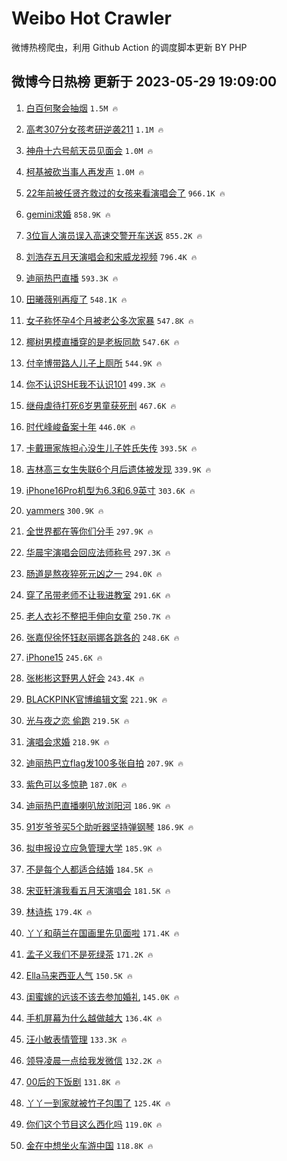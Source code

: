 # Weibo Hot Crawler 



微博热榜爬虫，利用 Github Action 的调度脚本更新 BY PHP 


## 微博今日热榜 更新于 2023-05-29 19:09:00 
1. [白百何聚会抽烟](https://s.weibo.com/weibo?q=%23%E7%99%BD%E7%99%BE%E4%BD%95%E8%81%9A%E4%BC%9A%E6%8A%BD%E7%83%9F%23&t=31&band_rank=1&Refer=top) `1.5M 🔥` 

1. [高考307分女孩考研逆袭211](https://s.weibo.com/weibo?q=%23%E9%AB%98%E8%80%83307%E5%88%86%E5%A5%B3%E5%AD%A9%E8%80%83%E7%A0%94%E9%80%86%E8%A2%AD211%23&t=31&band_rank=2&Refer=top) `1.1M 🔥` 

1. [神舟十六号航天员见面会](https://s.weibo.com/weibo?q=%23%E7%A5%9E%E8%88%9F%E5%8D%81%E5%85%AD%E5%8F%B7%E8%88%AA%E5%A4%A9%E5%91%98%E8%A7%81%E9%9D%A2%E4%BC%9A%23&t=31&band_rank=3&Refer=top) `1.0M 🔥` 

1. [柯基被砍当事人再发声](https://s.weibo.com/weibo?q=%23%E6%9F%AF%E5%9F%BA%E8%A2%AB%E7%A0%8D%E5%BD%93%E4%BA%8B%E4%BA%BA%E5%86%8D%E5%8F%91%E5%A3%B0%23&t=31&band_rank=4&Refer=top) `1.0M 🔥` 

1. [22年前被任贤齐救过的女孩来看演唱会了](https://s.weibo.com/weibo?q=%2322%E5%B9%B4%E5%89%8D%E8%A2%AB%E4%BB%BB%E8%B4%A4%E9%BD%90%E6%95%91%E8%BF%87%E7%9A%84%E5%A5%B3%E5%AD%A9%E6%9D%A5%E7%9C%8B%E6%BC%94%E5%94%B1%E4%BC%9A%E4%BA%86%23&t=31&band_rank=5&Refer=top) `966.1K 🔥` 

1. [gemini求婚](https://s.weibo.com/weibo?q=%23gemini%E6%B1%82%E5%A9%9A%23&t=31&band_rank=6&Refer=top) `858.9K 🔥` 

1. [3位盲人演员误入高速交警开车送返](https://s.weibo.com/weibo?q=%233%E4%BD%8D%E7%9B%B2%E4%BA%BA%E6%BC%94%E5%91%98%E8%AF%AF%E5%85%A5%E9%AB%98%E9%80%9F%E4%BA%A4%E8%AD%A6%E5%BC%80%E8%BD%A6%E9%80%81%E8%BF%94%23&t=31&band_rank=7&Refer=top) `855.2K 🔥` 

1. [刘浩存五月天演唱会和宋威龙视频](https://s.weibo.com/weibo?q=%23%E5%88%98%E6%B5%A9%E5%AD%98%E4%BA%94%E6%9C%88%E5%A4%A9%E6%BC%94%E5%94%B1%E4%BC%9A%E5%92%8C%E5%AE%8B%E5%A8%81%E9%BE%99%E8%A7%86%E9%A2%91%23&t=31&band_rank=8&Refer=top) `796.4K 🔥` 

1. [迪丽热巴直播](https://s.weibo.com/weibo?q=%E8%BF%AA%E4%B8%BD%E7%83%AD%E5%B7%B4%E7%9B%B4%E6%92%AD&t=31&band_rank=9&Refer=top) `593.3K 🔥` 

1. [田曦薇别再瘦了](https://s.weibo.com/weibo?q=%23%E7%94%B0%E6%9B%A6%E8%96%87%E5%88%AB%E5%86%8D%E7%98%A6%E4%BA%86%23&t=31&band_rank=10&Refer=top) `548.1K 🔥` 

1. [女子称怀孕4个月被老公多次家暴](https://s.weibo.com/weibo?q=%23%E5%A5%B3%E5%AD%90%E7%A7%B0%E6%80%80%E5%AD%954%E4%B8%AA%E6%9C%88%E8%A2%AB%E8%80%81%E5%85%AC%E5%A4%9A%E6%AC%A1%E5%AE%B6%E6%9A%B4%23&t=31&band_rank=11&Refer=top) `547.8K 🔥` 

1. [椰树男模直播穿的是老板同款](https://s.weibo.com/weibo?q=%E6%A4%B0%E6%A0%91%E7%94%B7%E6%A8%A1%E7%9B%B4%E6%92%AD%E7%A9%BF%E7%9A%84%E6%98%AF%E8%80%81%E6%9D%BF%E5%90%8C%E6%AC%BE&t=31&band_rank=12&Refer=top) `547.6K 🔥` 

1. [付辛博带路人儿子上厕所](https://s.weibo.com/weibo?q=%23%E4%BB%98%E8%BE%9B%E5%8D%9A%E5%B8%A6%E8%B7%AF%E4%BA%BA%E5%84%BF%E5%AD%90%E4%B8%8A%E5%8E%95%E6%89%80%23&t=31&band_rank=13&Refer=top) `544.9K 🔥` 

1. [你不认识SHE我不认识101](https://s.weibo.com/weibo?q=%23%E4%BD%A0%E4%B8%8D%E8%AE%A4%E8%AF%86SHE%E6%88%91%E4%B8%8D%E8%AE%A4%E8%AF%86101%23&t=31&band_rank=14&Refer=top) `499.3K 🔥` 

1. [继母虐待打死6岁男童获死刑](https://s.weibo.com/weibo?q=%23%E7%BB%A7%E6%AF%8D%E8%99%90%E5%BE%85%E6%89%93%E6%AD%BB6%E5%B2%81%E7%94%B7%E7%AB%A5%E8%8E%B7%E6%AD%BB%E5%88%91%23&t=31&band_rank=15&Refer=top) `467.6K 🔥` 

1. [时代峰峻备案十年](https://s.weibo.com/weibo?q=%23%E6%97%B6%E4%BB%A3%E5%B3%B0%E5%B3%BB%E5%A4%87%E6%A1%88%E5%8D%81%E5%B9%B4%23&t=31&band_rank=16&Refer=top) `446.0K 🔥` 

1. [卡戴珊家族担心没生儿子姓氏失传](https://s.weibo.com/weibo?q=%23%E5%8D%A1%E6%88%B4%E7%8F%8A%E5%AE%B6%E6%97%8F%E6%8B%85%E5%BF%83%E6%B2%A1%E7%94%9F%E5%84%BF%E5%AD%90%E5%A7%93%E6%B0%8F%E5%A4%B1%E4%BC%A0%23&t=31&band_rank=17&Refer=top) `393.5K 🔥` 

1. [吉林高三女生失联6个月后遗体被发现](https://s.weibo.com/weibo?q=%23%E5%90%89%E6%9E%97%E9%AB%98%E4%B8%89%E5%A5%B3%E7%94%9F%E5%A4%B1%E8%81%946%E4%B8%AA%E6%9C%88%E5%90%8E%E9%81%97%E4%BD%93%E8%A2%AB%E5%8F%91%E7%8E%B0%23&t=31&band_rank=18&Refer=top) `339.9K 🔥` 

1. [iPhone16Pro机型为6.3和6.9英寸](https://s.weibo.com/weibo?q=%23iPhone16Pro%E6%9C%BA%E5%9E%8B%E4%B8%BA6.3%E5%92%8C6.9%E8%8B%B1%E5%AF%B8%23&t=31&band_rank=19&Refer=top) `303.6K 🔥` 

1. [yammers](https://s.weibo.com/weibo?q=yammers&t=31&band_rank=20&Refer=top) `300.9K 🔥` 

1. [全世界都在等你们分手](https://s.weibo.com/weibo?q=%E5%85%A8%E4%B8%96%E7%95%8C%E9%83%BD%E5%9C%A8%E7%AD%89%E4%BD%A0%E4%BB%AC%E5%88%86%E6%89%8B&t=31&band_rank=21&Refer=top) `297.9K 🔥` 

1. [华晨宇演唱会回应法师称号](https://s.weibo.com/weibo?q=%23%E5%8D%8E%E6%99%A8%E5%AE%87%E6%BC%94%E5%94%B1%E4%BC%9A%E5%9B%9E%E5%BA%94%E6%B3%95%E5%B8%88%E7%A7%B0%E5%8F%B7%23&t=31&band_rank=22&Refer=top) `297.3K 🔥` 

1. [肠道是熬夜猝死元凶之一](https://s.weibo.com/weibo?q=%23%E8%82%A0%E9%81%93%E6%98%AF%E7%86%AC%E5%A4%9C%E7%8C%9D%E6%AD%BB%E5%85%83%E5%87%B6%E4%B9%8B%E4%B8%80%23&t=31&band_rank=23&Refer=top) `294.0K 🔥` 

1. [穿了吊带老师不让我进教室](https://s.weibo.com/weibo?q=%23%E7%A9%BF%E4%BA%86%E5%90%8A%E5%B8%A6%E8%80%81%E5%B8%88%E4%B8%8D%E8%AE%A9%E6%88%91%E8%BF%9B%E6%95%99%E5%AE%A4%23&t=31&band_rank=24&Refer=top) `291.6K 🔥` 

1. [老人衣衫不整把手伸向女童](https://s.weibo.com/weibo?q=%23%E8%80%81%E4%BA%BA%E8%A1%A3%E8%A1%AB%E4%B8%8D%E6%95%B4%E6%8A%8A%E6%89%8B%E4%BC%B8%E5%90%91%E5%A5%B3%E7%AB%A5%23&t=31&band_rank=25&Refer=top) `250.7K 🔥` 

1. [张嘉倪徐怀钰赵丽娜各跳各的](https://s.weibo.com/weibo?q=%23%E5%BC%A0%E5%98%89%E5%80%AA%E5%BE%90%E6%80%80%E9%92%B0%E8%B5%B5%E4%B8%BD%E5%A8%9C%E5%90%84%E8%B7%B3%E5%90%84%E7%9A%84%23&t=31&band_rank=26&Refer=top) `248.6K 🔥` 

1. [iPhone15](https://s.weibo.com/weibo?q=iPhone15&t=31&band_rank=27&Refer=top) `245.6K 🔥` 

1. [张彬彬这野男人好会](https://s.weibo.com/weibo?q=%23%E5%BC%A0%E5%BD%AC%E5%BD%AC%E8%BF%99%E9%87%8E%E7%94%B7%E4%BA%BA%E5%A5%BD%E4%BC%9A%23&t=31&band_rank=28&Refer=top) `243.4K 🔥` 

1. [BLACKPINK官博编辑文案](https://s.weibo.com/weibo?q=%23BLACKPINK%E5%AE%98%E5%8D%9A%E7%BC%96%E8%BE%91%E6%96%87%E6%A1%88%23&t=31&band_rank=29&Refer=top) `221.9K 🔥` 

1. [光与夜之恋 偷跑](https://s.weibo.com/weibo?q=%E5%85%89%E4%B8%8E%E5%A4%9C%E4%B9%8B%E6%81%8B%20%E5%81%B7%E8%B7%91&t=31&band_rank=30&Refer=top) `219.5K 🔥` 

1. [演唱会求婚](https://s.weibo.com/weibo?q=%E6%BC%94%E5%94%B1%E4%BC%9A%E6%B1%82%E5%A9%9A&t=31&band_rank=31&Refer=top) `218.9K 🔥` 

1. [迪丽热巴立flag发100多张自拍](https://s.weibo.com/weibo?q=%23%E8%BF%AA%E4%B8%BD%E7%83%AD%E5%B7%B4%E7%AB%8Bflag%E5%8F%91100%E5%A4%9A%E5%BC%A0%E8%87%AA%E6%8B%8D%23&t=31&band_rank=32&Refer=top) `207.9K 🔥` 

1. [紫色可以多惊艳](https://s.weibo.com/weibo?q=%23%E7%B4%AB%E8%89%B2%E5%8F%AF%E4%BB%A5%E5%A4%9A%E6%83%8A%E8%89%B3%23&t=31&band_rank=33&Refer=top) `187.0K 🔥` 

1. [迪丽热巴直播喇叭放浏阳河](https://s.weibo.com/weibo?q=%23%E8%BF%AA%E4%B8%BD%E7%83%AD%E5%B7%B4%E7%9B%B4%E6%92%AD%E5%96%87%E5%8F%AD%E6%94%BE%E6%B5%8F%E9%98%B3%E6%B2%B3%23&t=31&band_rank=34&Refer=top) `186.9K 🔥` 

1. [91岁爷爷买5个助听器坚持弹钢琴](https://s.weibo.com/weibo?q=%2391%E5%B2%81%E7%88%B7%E7%88%B7%E4%B9%B05%E4%B8%AA%E5%8A%A9%E5%90%AC%E5%99%A8%E5%9D%9A%E6%8C%81%E5%BC%B9%E9%92%A2%E7%90%B4%23&t=31&band_rank=35&Refer=top) `186.9K 🔥` 

1. [拟申报设立应急管理大学](https://s.weibo.com/weibo?q=%23%E6%8B%9F%E7%94%B3%E6%8A%A5%E8%AE%BE%E7%AB%8B%E5%BA%94%E6%80%A5%E7%AE%A1%E7%90%86%E5%A4%A7%E5%AD%A6%23&t=31&band_rank=36&Refer=top) `185.9K 🔥` 

1. [不是每个人都适合结婚](https://s.weibo.com/weibo?q=%E4%B8%8D%E6%98%AF%E6%AF%8F%E4%B8%AA%E4%BA%BA%E9%83%BD%E9%80%82%E5%90%88%E7%BB%93%E5%A9%9A&t=31&band_rank=37&Refer=top) `184.5K 🔥` 

1. [宋亚轩演我看五月天演唱会](https://s.weibo.com/weibo?q=%23%E5%AE%8B%E4%BA%9A%E8%BD%A9%E6%BC%94%E6%88%91%E7%9C%8B%E4%BA%94%E6%9C%88%E5%A4%A9%E6%BC%94%E5%94%B1%E4%BC%9A%23&t=31&band_rank=38&Refer=top) `181.5K 🔥` 

1. [林诗栋](https://s.weibo.com/weibo?q=%E6%9E%97%E8%AF%97%E6%A0%8B&t=31&band_rank=39&Refer=top) `179.4K 🔥` 

1. [丫丫和萌兰在国画里先见面啦](https://s.weibo.com/weibo?q=%23%E4%B8%AB%E4%B8%AB%E5%92%8C%E8%90%8C%E5%85%B0%E5%9C%A8%E5%9B%BD%E7%94%BB%E9%87%8C%E5%85%88%E8%A7%81%E9%9D%A2%E5%95%A6%23&t=31&band_rank=40&Refer=top) `171.4K 🔥` 

1. [孟子义我们不是死绿茶](https://s.weibo.com/weibo?q=%23%E5%AD%9F%E5%AD%90%E4%B9%89%E6%88%91%E4%BB%AC%E4%B8%8D%E6%98%AF%E6%AD%BB%E7%BB%BF%E8%8C%B6%23&t=31&band_rank=41&Refer=top) `171.2K 🔥` 

1. [Ella马来西亚人气](https://s.weibo.com/weibo?q=%23Ella%E9%A9%AC%E6%9D%A5%E8%A5%BF%E4%BA%9A%E4%BA%BA%E6%B0%94%23&t=31&band_rank=42&Refer=top) `150.5K 🔥` 

1. [闺蜜嫁的远该不该去参加婚礼](https://s.weibo.com/weibo?q=%23%E9%97%BA%E8%9C%9C%E5%AB%81%E7%9A%84%E8%BF%9C%E8%AF%A5%E4%B8%8D%E8%AF%A5%E5%8E%BB%E5%8F%82%E5%8A%A0%E5%A9%9A%E7%A4%BC%23&t=31&band_rank=43&Refer=top) `145.0K 🔥` 

1. [手机屏幕为什么越做越大](https://s.weibo.com/weibo?q=%23%E6%89%8B%E6%9C%BA%E5%B1%8F%E5%B9%95%E4%B8%BA%E4%BB%80%E4%B9%88%E8%B6%8A%E5%81%9A%E8%B6%8A%E5%A4%A7%23&t=31&band_rank=44&Refer=top) `136.4K 🔥` 

1. [汪小敏表情管理](https://s.weibo.com/weibo?q=%23%E6%B1%AA%E5%B0%8F%E6%95%8F%E8%A1%A8%E6%83%85%E7%AE%A1%E7%90%86%23&t=31&band_rank=45&Refer=top) `133.3K 🔥` 

1. [领导凌晨一点给我发微信](https://s.weibo.com/weibo?q=%23%E9%A2%86%E5%AF%BC%E5%87%8C%E6%99%A8%E4%B8%80%E7%82%B9%E7%BB%99%E6%88%91%E5%8F%91%E5%BE%AE%E4%BF%A1%23&t=31&band_rank=46&Refer=top) `132.2K 🔥` 

1. [00后的下饭剧](https://s.weibo.com/weibo?q=%2300%E5%90%8E%E7%9A%84%E4%B8%8B%E9%A5%AD%E5%89%A7%23&t=31&band_rank=47&Refer=top) `131.8K 🔥` 

1. [丫丫一到家就被竹子包围了](https://s.weibo.com/weibo?q=%23%E4%B8%AB%E4%B8%AB%E4%B8%80%E5%88%B0%E5%AE%B6%E5%B0%B1%E8%A2%AB%E7%AB%B9%E5%AD%90%E5%8C%85%E5%9B%B4%E4%BA%86%23&t=31&band_rank=48&Refer=top) `125.4K 🔥` 

1. [你们这个节目这么西化吗](https://s.weibo.com/weibo?q=%E4%BD%A0%E4%BB%AC%E8%BF%99%E4%B8%AA%E8%8A%82%E7%9B%AE%E8%BF%99%E4%B9%88%E8%A5%BF%E5%8C%96%E5%90%97&t=31&band_rank=49&Refer=top) `119.0K 🔥` 

1. [金在中想坐火车游中国](https://s.weibo.com/weibo?q=%23%E9%87%91%E5%9C%A8%E4%B8%AD%E6%83%B3%E5%9D%90%E7%81%AB%E8%BD%A6%E6%B8%B8%E4%B8%AD%E5%9B%BD%23&t=31&band_rank=50&Refer=top) `118.8K 🔥` 

